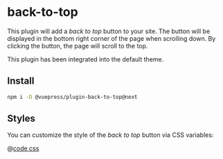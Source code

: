 # back-to-top

<NpmBadge package="@vuepress/plugin-back-to-top" />

This plugin will add a _back to top_ button to your site. The button will be displayed in the bottom right corner of the page when scrolling down. By clicking the button, the page will scroll to the top.

This plugin has been integrated into the default theme.

## Install

```bash
npm i -D @vuepress/plugin-back-to-top@next
```

## Styles

You can customize the style of the _back to top_ button via CSS variables:

@[code css](@vuepress/plugin-back-to-top/src/client/styles/vars.css)
